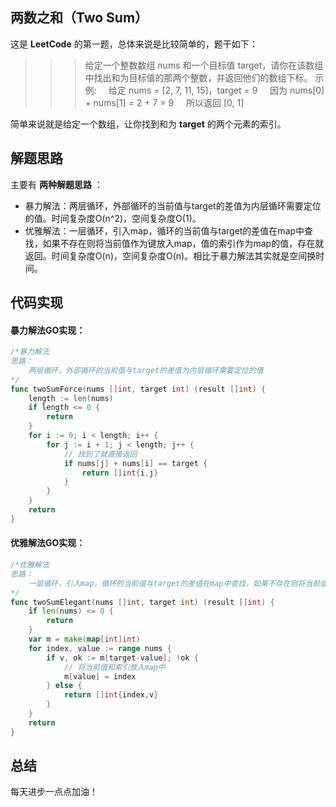 ## 两数之和（Two Sum）
这是 **LeetCode** 的第一题，总体来说是比较简单的，题干如下：
>>> 给定一个整数数组 nums 和一个目标值 target，请你在该数组中找出和为目标值的那两个整数，并返回他们的数组下标。
示例:
&nbsp;&nbsp;&nbsp;&nbsp;给定 nums = [2, 7, 11, 15]，target = 9
&nbsp;&nbsp;&nbsp;&nbsp;因为 nums[0] + nums[1] = 2 + 7 = 9
&nbsp;&nbsp;&nbsp;&nbsp;所以返回 [0, 1]

简单来说就是给定一个数组，让你找到和为 **target** 的两个元素的索引。

## 解题思路
主要有 **两种解题思路** ：
* 暴力解法：两层循环，外部循环的当前值与target的差值为内层循环需要定位的值。时间复杂度O(n^2)，空间复杂度O(1)。
* 优雅解法：一层循环，引入map，循环的当前值与target的差值在map中查找，如果不存在则将当前值作为键放入map，值的索引作为map的值，存在就返回。时间复杂度O(n)，空间复杂度O(n)。相比于暴力解法其实就是空间换时间。

## 代码实现
#### 暴力解法GO实现：
```go
/*暴力解法
思路：
	两层循环，外部循环的当前值与target的差值为内层循环需要定位的值
*/
func twoSumForce(nums []int, target int) (result []int) {
	length := len(nums)
	if length <= 0 {
		return
	}
	for i := 0; i < length; i++ {
		for j := i + 1; j < length; j++ {
			// 找到了就直接返回
			if nums[j] + nums[i] == target {
				return []int{i,j}
			}
		}
	}
	return
}
```
#### 优雅解法GO实现：
```go
/*优雅解法
思路：
	一层循环，引入map，循环的当前值与target的差值在map中查找，如果不存在则将当前值作为键放入map，值的索引作为map的值。
*/
func twoSumElegant(nums []int, target int) (result []int) {
	if len(nums) <= 0 {
		return
	}
	var m = make(map[int]int)
	for index, value := range nums {
		if v, ok := m[target-value]; !ok {
			// 将当前值和索引放入map中
			m[value] = index
		} else {
			return []int{index,v}
		}
	}
	return
}
```
## 总结
每天进步一点点加油！